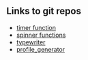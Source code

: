 ## Links to git repos

* [timer function](https://github.com/rida-batool/timer)
* [spinner functions](https://github.com/rida-batool/spinner)
* [typewriter](https://github.com/rida-batool/typewriter)
* [profile_generator](https://github.com/rida-batool/profile_generator)